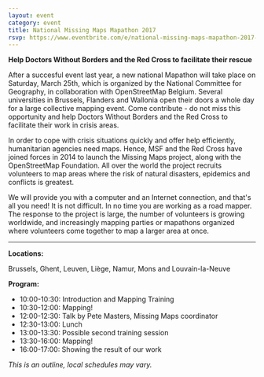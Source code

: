 ```yaml
---
layout: event
category: event
title: National Missing Maps Mapathon 2017
rsvp: https://www.eventbrite.com/e/national-missing-maps-mapathon-2017-tickets-32215979863/
---
```


**Help Doctors Without Borders and the Red Cross to facilitate their rescue**

After a succesful event last year, a new national Mapathon will take place on Saturday, March 25th, which is organized by the National Committee for Geography, in collaboration with OpenStreetMap Belgium. Several universities in Brussels, Flanders and Wallonia open their doors a whole day for a large collective mapping event. Come contribute - do not miss this opportunity and help Doctors Without Borders and the Red Cross to facilitate their work in crisis areas.

In order to cope with crisis situations quickly and offer help efficiently, humanitarian agencies need maps. Hence, MSF and the Red Cross have joined forces in 2014 to launch the Missing Maps project, along with the OpenStreetMap Foundation. All over the world the project recruits volunteers to map areas where the risk of natural disasters, epidemics and conflicts is greatest.

We will provide you with a computer and an Internet connection, and that's all you need! It is not difficult. In no time you are working as a road mapper. The response to the project is large, the number of volunteers is growing worldwide, and increasingly mapping parties or mapathons organized where volunteers come together to map a larger area at once.

---

**Locations:**

Brussels, Ghent, Leuven, Liège, Namur, Mons and Louvain-la-Neuve

**Program:**

- 10:00-10:30: Introduction and Mapping Training
- 10:30-12:00: Mapping!
- 12:00-12:30: Talk by Pete Masters, Missing Maps coordinator
- 12:30-13:00: Lunch
- 13:00-13:30: Possible second training session
- 13:30-16:00: Mapping!
- 16:00-17:00: Showing the result of our work

*This is an outline, local schedules may vary.*
